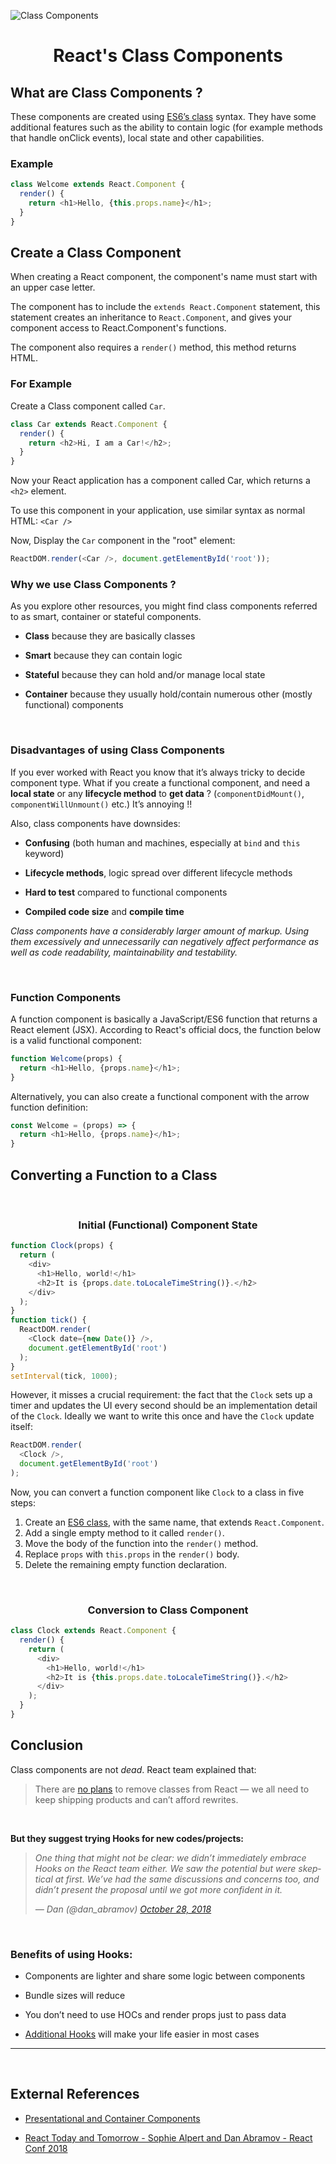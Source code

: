 ![Class Components](https://bugfender.com/wp-content/uploads/2020/12/Featured-React-Design-Patterns-scaled.jpg)

<h1 align="center">React's Class Components</h1>

## What are Class Components ?
These components are created using [ES6’s class](https://developer.mozilla.org/en-US/docs/Web/JavaScript/Reference/Classes) syntax. They have some additional features such as the ability to contain logic (for example methods that handle onClick events), local state and other capabilities.

### Example

```js
class Welcome extends React.Component {
  render() {
    return <h1>Hello, {this.props.name}</h1>;
  }
}
```

## Create a Class Component
When creating a React component, the component's name must start with an upper case letter.

The component has to include the `extends React.Component` statement, this statement creates an inheritance to `React.Component`, and gives your component access to React.Component's functions.

The component also requires a `render()` method, this method returns HTML.

### For Example
Create a Class component called `Car`.

```js
class Car extends React.Component {
  render() {
    return <h2>Hi, I am a Car!</h2>;
  }
}
```

Now your React application has a component called Car, which returns a `<h2>` element.

To use this component in your application, use similar syntax as normal HTML: `<Car />`

Now, Display the `Car` component in the "root" element:

```js
ReactDOM.render(<Car />, document.getElementById('root'));
```

### Why we use Class Components ?
As you explore other resources, you might find class components referred to as smart, container or stateful components.

- **Class** because they are basically classes

- **Smart** because they can contain logic

- **Stateful** because they can hold and/or manage local state

- **Container** because they usually hold/contain numerous other (mostly functional) components

<p>&nbsp;</p>

### Disadvantages of using Class Components

If you ever worked with React you know that it’s always tricky to decide component type. What if you create a functional component, and need a **local state** or any **lifecycle method** to **get data** ? (`componentDidMount()`, `componentWillUnmount()` etc.) It’s annoying !!

Also, class components have downsides:

- **Confusing** (both human and machines, especially at `bind` and `this` keyword)

- **Lifecycle methods**, logic spread over different lifecycle methods

- **Hard to test** compared to functional components

- **Compiled code size** and **compile time**


*Class components have a considerably larger amount of markup. Using them excessively and unnecessarily can negatively affect performance as well as code readability, maintainability and testability.*


<p>&nbsp;</p>


### Function Components
A function component is basically a JavaScript/ES6 function that returns a React element (JSX). According to React's official docs, the function below is a valid functional component:

```js
function Welcome(props) {
  return <h1>Hello, {props.name}</h1>;
}
```
Alternatively, you can also create a functional component with the arrow function definition:

```js
const Welcome = (props) => { 
  return <h1>Hello, {props.name}</h1>; 
}
```

## Converting a Function to a Class

<p>&nbsp;</p>

<h3 align="center">Initial (Functional) Component State</h3>

```js
function Clock(props) {
  return (
    <div>
      <h1>Hello, world!</h1>
      <h2>It is {props.date.toLocaleTimeString()}.</h2>
    </div>
  );
}
function tick() {
  ReactDOM.render(
    <Clock date={new Date()} />,
    document.getElementById('root')
  );
}
setInterval(tick, 1000);
```


However, it misses a crucial requirement: the fact that the `Clock` sets up a timer and updates the UI every second should be an implementation detail of the `Clock`.
Ideally we want to write this once and have the `Clock` update itself:

```js
ReactDOM.render(
  <Clock />,
  document.getElementById('root')
);
```

Now, you can convert a function component like `Clock` to a class in five steps:

1. Create an [ES6 class](https://developer.mozilla.org/en-US/docs/Web/JavaScript/Reference/Classes), with the same name, that extends `React.Component`.
2. Add a single empty method to it called `render()`.
3. Move the body of the function into the `render()` method.
4. Replace `props` with `this.props` in the `render()` body.
5. Delete the remaining empty function declaration.

<p>&nbsp;</p>

<h3 align="center">Conversion to Class Component</h3>

```js
class Clock extends React.Component {
  render() {
    return (
      <div>
        <h1>Hello, world!</h1>
        <h2>It is {this.props.date.toLocaleTimeString()}.</h2>
      </div>
    );
  }
}
```
## Conclusion

Class components are not *dead*. React team explained that:

>There are [no plans](https://reactjs.org/docs/hooks-intro.html#gradual-adoption-strategy) to remove classes from React — we all need to keep shipping products and can’t afford rewrites.

<p>&nbsp;</p>

**But they suggest trying Hooks for new codes/projects:**

<blockquote class="twitter-tweet" style="font-style: italic;"><p lang="en" dir="ltr">One thing that might not be clear: we didn’t immediately embrace Hooks on the React team either. We saw the potential but were skeptical at first. We’ve had the same discussions and concerns too, and didn’t present the proposal until we got more confident in it.</p>&mdash; Dan (@dan_abramov) <a href="https://twitter.com/dan_abramov/status/1056669433190469632?ref_src=twsrc%5Etfw">October 28, 2018</a></blockquote>

<p>&nbsp;</p>

### Benefits of using Hooks:

- Components are lighter and share some logic between components

- Bundle sizes will reduce

- You don’t need to use HOCs and render props just to pass data

- [Additional Hooks](https://reactjs.org/docs/hooks-reference.html#additional-hooks) will make your life easier in most cases

---

<p>&nbsp</p>

 ## External References

- [Presentational and Container Components](https://medium.com/@dan_abramov/smart-and-dumb-components-7ca2f9a7c7d0#.y9ecjz5sw)

- [React Today and Tomorrow - Sophie Alpert and Dan Abramov - React Conf 2018](https://www.youtube.com/watch?v=V-QO-KO90iQ)